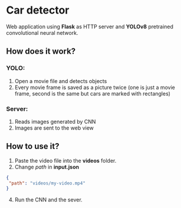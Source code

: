 # Car detector

Web application using **Flask** as HTTP server and **YOLOv8** pretrained convolutional neural network.

## How does it work?

### YOLO:
1. Open a movie file and detects objects
2. Every movie frame is saved as a picture twice (one is just a movie frame, second is the same but cars are marked with rectangles)

### Server:
1. Reads images generated by CNN
2. Images are sent to the web view

## How to use it?

1. Paste the video file into the **videos** folder.
2. Change *path* in **input.json**
 ```input.json
{
  "path": "videos/my-video.mp4"
}
```
4. Run the CNN and the sever.


